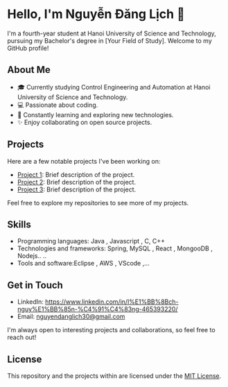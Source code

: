 # Hello, I'm Nguyễn Đăng Lịch 👋

I'm a fourth-year student at Hanoi University of Science and Technology, pursuing my Bachelor's degree in [Your Field of Study]. Welcome to my GitHub profile!

## About Me

- 🎓 Currently studying Control Engineering and Automation at Hanoi University of Science and Technology.
- 💻 Passionate about coding.
- 🌱 Constantly learning and exploring new technologies.
- ✨ Enjoy collaborating on open source projects.

## Projects

Here are a few notable projects I've been working on:

- [Project 1](link-to-project-1): Brief description of the project.
- [Project 2](link-to-project-2): Brief description of the project.
- [Project 3](link-to-project-3): Brief description of the project.

Feel free to explore my repositories to see more of my projects.

## Skills

- Programming languages: Java , Javascript , C, C++
- Technologies and frameworks: Spring, MySQL , React , MongooDB , Nodejs.. ..
- Tools and software:Eclipse , AWS , VScode ,...

## Get in Touch

- LinkedIn: https://www.linkedin.com/in/l%E1%BB%8Bch-nguy%E1%BB%85n-%C4%91%C4%83ng-465393220/
- Email: nguyendanglich30@gmail.com

I'm always open to interesting projects and collaborations, so feel free to reach out!

## License

This repository and the projects within are licensed under the [MIT License](LICENSE).



